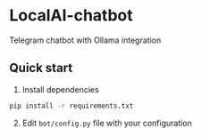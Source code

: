 # LocalAI-chatbot
Telegram chatbot with Ollama integration

## Quick start

1. Install dependencies

```bash
pip install -r requirements.txt
```

2. Edit `bot/config.py` file with your configuration




